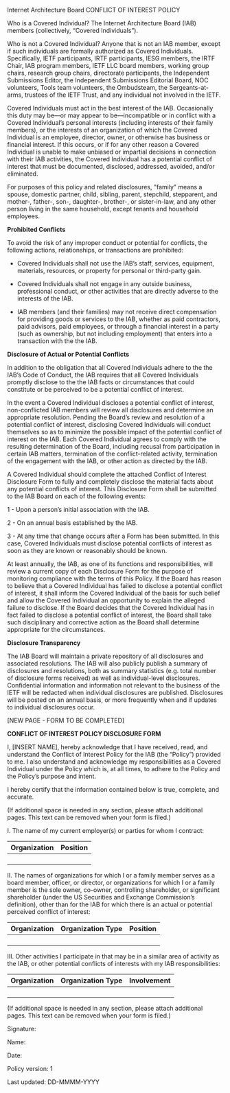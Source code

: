 Internet Architecture Board CONFLICT OF INTEREST POLICY

Who is a Covered Individual? The Internet Architecture Board (IAB) members (collectively, “Covered Individuals”).

Who is not a Covered Individual? Anyone that is not an IAB member, except if such individuals are formally authorized as Covered Individuals.  Specifically, IETF participants, IRTF participants, IESG members, the IRTF Chair, IAB program members, IETF LLC board members, working group chairs, research group chairs, directorate participants, the Independent Submissions Editor, the Independent Submissions Editorial Board, NOC volunteers, Tools team volunteers, the Ombudsteam, the Sergeants-at-arms, trustees of the IETF Trust, and any individual not involved in the IETF.

Covered Individuals must act in the best interest of the IAB. Occasionally this duty may be—or may appear to be—incompatible or in conflict with a Covered Individual’s personal interests (including interests of their family members), or the interests of an organization of which the Covered Individual is an employee, director, owner, or otherwise has business or financial interest.  If this occurs, or if for any other reason a Covered Individual is unable to make unbiased or impartial decisions in connection with their IAB activities, the Covered Individual has a potential conflict of interest that must be documented, disclosed, addressed, avoided, and/or eliminated.

For purposes of this policy and related disclosures, "family" means a spouse, domestic partner, child, sibling, parent, stepchild, stepparent, and mother-, father-, son-, daughter-, brother-, or sister-in-law, and any other person living in the same household, except tenants and household employees.

**Prohibited Conflicts**

To avoid the risk of any improper conduct or potential for conflicts, the following actions, relationships, or transactions are prohibited:

- Covered Individuals shall not use the IAB’s staff, services, equipment, materials, resources, or property for personal or third-party gain.

- Covered Individuals shall not engage in any outside business, professional conduct, or other activities that are directly adverse to the interests of the IAB.   

- IAB members (and their families) may not receive direct compensation for providing goods or services to the IAB, whether as paid contractors, paid advisors, paid employees, or through a financial interest in a party (such as ownership, but not including employment) that enters into a transaction with the the IAB.

**Disclosure of Actual or Potential Conflicts**

In addition to the obligation that all Covered Individuals adhere to the the IAB’s Code of Conduct, the IAB requires that all Covered Individuals promptly disclose to the the IAB facts or circumstances that could constitute or be perceived to be a potential conflict of interest. 

In the event a Covered Individual discloses a potential conflict of interest, non-conflicted IAB members will review all disclosures and determine an appropriate resolution. Pending the Board’s review and resolution of a potential conflict of interest, disclosing Covered Individuals will conduct themselves so as to minimize the possible impact of the potential conflict of interest on the IAB. Each Covered Individual agrees to comply with the resulting determination of the Board, including recusal from participation in certain IAB matters, termination of the conflict-related activity, termination of the engagement with the IAB, or other action as directed by the IAB.

A Covered Individual should complete the attached Conflict of Interest Disclosure Form to fully and completely disclose the material facts about any potential conflicts of interest. This Disclosure Form shall be submitted to the IAB Board on each of the following events: 

1 - Upon a person’s initial association with the IAB.

2 - On an annual basis established by the IAB.

3 - At any time that change occurs after a Form has been submitted. In this case, Covered Individuals must disclose potential conflicts of interest as soon as they are known or reasonably should be known.

At least annually, the IAB, as one of its functions and responsibilities, will review a current copy of each Disclosure Form for the purpose of monitoring compliance with the terms of this Policy. If the Board has reason to believe that a Covered Individual has failed to disclose a potential conflict of interest, it shall inform the Covered Individual of the basis for such belief and allow the Covered Individual an opportunity to explain the alleged failure to disclose. If the Board decides that the Covered Individual has in fact failed to disclose a potential conflict of interest, the Board shall take such disciplinary and corrective action as the Board shall determine appropriate for the circumstances.

**Disclosure Transparency**

The IAB Board will maintain a private repository of all disclosures and associated resolutions. The IAB will also publicly publish a summary of disclosures and resolutions, both as summary statistics (e.g. total number of disclosure forms received) as well as individual-level disclosures. Confidential information and information not relevant to the business of the IETF will be redacted when individual disclosures are published. Disclosures will be posted on an annual basis, or more frequently when and if updates to individual disclosures occur. 

[NEW PAGE - FORM TO BE COMPLETED]

**CONFLICT OF INTEREST POLICY DISCLOSURE FORM**

I, [INSERT NAME], hereby acknowledge that I have received, read, and understand the Conflict of Interest Policy for the IAB (the “Policy”) provided to me. I also understand and acknowledge my responsibilities as a Covered Individual under the Policy which is, at all times, to adhere to the Policy and the Policy’s purpose and intent.

I hereby certify that the information contained below is true, complete, and accurate.

(If additional space is needed in any section, please attach additional pages. This text can be removed when your form is filed.)

I. The name of my current employer(s) or parties for whom I contract:

| Organization | Position |
|--------------|----------|
|              |          |
|              |          |
|              |          |
|              |          |
 

II. The names of organizations for which I or a family member serves as a board member, officer, or director, or organizations for which I or a family member is the sole owner, co-owner, controlling shareholder, or significant shareholder (under the US Securities and Exchange Commission’s definition), other than for the IAB for which there is an actual or potential perceived conflict of interest:

| Organization | Organization Type | Position |
|--------------|-------------------|----------|
|              |                   |          |
|              |                   |          |
|              |                   |          |
|              |                   |          |
 
 
III. Other activities I participate in that may be in a similar area of activity as the IAB, or other potential conflicts of interests with my IAB responsibilities:

| Organization | Organization Type | Involvement |
|--------------|-------------------|-------------|
|              |                   |             |
|              |                   |             |
|              |                   |             |
|              |                   |             |
 

(If additional space is needed in any section, please attach additional pages. This text can be removed when your form is filed.)
 
Signature:

Name:

Date:
 
 
Policy version: 1

Last updated: DD-MMMM-YYYY
